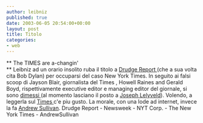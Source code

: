```yaml
---
author: leibniz
published: true
date: 2003-06-05 20:54:00+00:00
layout: post
title: Titolo
categories:
- web
---
```


 ** The TIMES are a-changin'   
** Leibniz ad un orario insolito ruba il titolo a  [ Drudge Report ](http://www.drudgereport.com/)(che a sua volta cita Bob Dylan) per occuparsi del caso New York Times. In seguito ai falsi scoop di Jayson Blair, giornalista del Times  , Howell Raines and Gerald Boyd, rispettivamente executive editor e managing editor del giornale, si sono  [ dimessi ](http://www.msnbc.com/news/922617.asp)(al momento lasciano il posto a  [ Joseph Lelyveld](http://www.corporate-ir.net/ireye/ir_site.zhtml?ticker=NYT&script=411&layout=-6&item_id=419436)). Volendo, a leggerla sul  [ Times ](http://www.nytimes.com/2003/06/05/national/05SHELL-PAPE.html?pagewanted=print&position=)c'e piu gusto. La morale, con una lode ad internet, invece la fa  [ Andrew Sullivan](http://www.andrewsullivan.com/index.php?dish_inc=archives/2003_06_01_dish_archive.html#200390053).
  Drudge Report - Newsweek - NYT Corp. - The New York Times - AndrewSullivan

